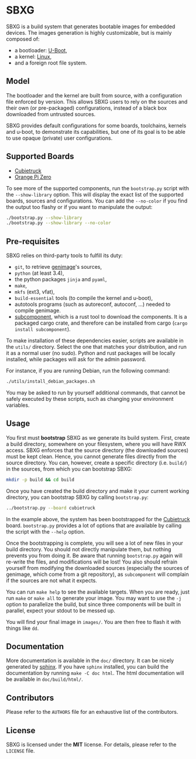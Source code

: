 # SBXG

SBXG is a build system that generates bootable images for embedded devices.
The images generation is highly customizable, but is mainly composed of:
- a bootloader: [U-Boot][1],
- a kernel: [Linux][2],
- and a foreign root file system.

## Model

The bootloader and the kernel are built from source, with a configuration file
enforced by version. This allows SBXG users to rely on the sources and their
own (or pre-packaged) configurations, instead of a black box downloaded from
untrusted sources.

SBXG provides default configurations for some boards, toolchains, kernels and
u-boot, to demonstrate its capabilities, but one of its goal is to be able to
use opaque (private) user configurations.


## Supported Boards

- [Cubietruck][3]
- [Orange Pi Zero][6]

To see more of the supported components, run the `bootstrap.py` script with the
`--show-library` option. This will display the exact list of the supported
boards, sources and configurations. You can add the `--no-color` if you find the
output too flashy or if you want to manipulate the output:

```bash
./bootstrap.py --show-library
./bootstrap.py --show-library --no-color
```


## Pre-requisites

SBXG relies on third-party tools to fulfill its duty:
- `git`, to retrieve [genimage][4]'s sources,
- `python` (at least 3.4),
- the python packages `jinja` and `pyaml`,
- `make`,
- `mkfs` (ext3, vfat),
- `build-essential` tools (to compile the kernel and u-boot),
- autotools programs (such as autoreconf, autoconf, ...) needed to compile
  genimage.
- [subcomponent][5], which is a rust tool to download the components. It is
  a packaged cargo crate, and therefore can be installed from cargo
  (`cargo install subcomponent`).
 
To make installation of these dependencies easier, scripts are available in the
`utils/` directory. Select the one that matches your distribution, and run it
as a normal user (no sudo). Python and rust packages will be locally installed,
while packages will ask for the admin password.

For instance, if you are running Debian, run the following command:

```bash
./utils/install_debian_packages.sh
```

You may be asked to run by yourself additional commands, that cannot be safely
executed by these scripts, such as changing your environment variables.


## Usage

You first must **bootstrap** SBXG as we generate its build system. First,
create a build directory, somewhere on your filesystem, where you will have RWX
access. SBXG enforces that the source directory (the downloaded sources) must
be kept clean. Hence, you cannot generate files directly from the source
directory. You can, however, create a specific directory (i.e. `build/`) in the
sources, from which you can bootstrap SBXG:

```bash
mkdir -p build && cd build
```


Once you have created the build directory and make it your current working directory,
you can bootstrap SBXG by calling `bootstrap.py`:

```bash
../bootstrap.py --board cubietruck
```

In the example above, the system has been bootstrapped for the [Cubietruck][3]
board. `bootstrap.py` provides a lot of options that are available by calling
the script with the `--help` option.

Once the bootstrapping is complete, you will see a lot of new files in your
build directory. You should not directly manipulate them, but nothing prevents
you from doing it. Be aware that running `bootstrap.py` again will re-write the
files, and modifications will be lost! You also should refrain yourself from
modifying the downloaded sources (especially the sources of genimage, which
come from a git repository), as `subcomponent` will complain if the sources
are not what it expects.

You can run `make help` to see the available targets. When you are ready, just
run `make` or `make all` to generate your image. You may want to use the `-j`
option to parallelize the build, but since three components will be built
in parallel, expect your stdout to be messed up.

You will find your final image in `images/`. You are then free to flash it
with things like `dd`.

## Documentation

More documentation is available in the `doc/` directory. It can be nicely
generated by [sphinx][7]. If you have `sphinx` installed, you can build the
documentation by running `make -C doc html`. The html documentation will be
available in `doc/build/html/`.

## Contributors

Please refer to the `AUTHORS` file for an exhaustive list of the contributors.

## License

SBXG is licensed under the **MIT** license. For details, please refer to the
`LICENSE` file.

[1]: https://www.denx.de/wiki/U-Boot
[2]: https://www.kernel.org/
[3]: https://linux-sunxi.org/Cubietruck
[4]: https://git.pengutronix.de/cgit/genimage
[5]: https://github.com/subcomponent/subcomponent
[6]: http://www.orangepi.org/orangepizero/
[7]: http://www.sphinx-doc.org/en/stable/
